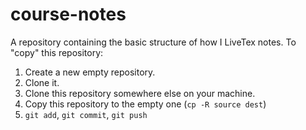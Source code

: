 # course-notes
A repository containing the basic structure of how I LiveTex notes.
To "copy" this repository:

1. Create a new empty repository.
2. Clone it.
3. Clone this repository somewhere else on your machine.
4. Copy this repository to the empty one (`cp -R source dest`)
5. `git add`, `git commit`, `git push`
